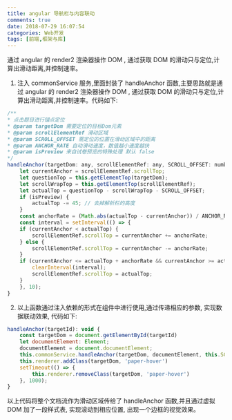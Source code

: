 ```yaml
---
title: angular 导航栏与内容联动
comments: true
date: 2018-07-29 16:07:54
categories: Web开发
tags: [前端,框架与库]
---
```


通过 angular 的 render2 渲染器操作 DOM , 通过获取 DOM 的滑动只与定位,计算出滑动距离,并控制速率。

<!--more-->

1.  注入 commonService 服务,里面封装了 handleAnchor 函数,主要思路就是通过 angular 的 render2 渲染器操作 DOM , 通过获取 DOM 的滑动只与定位,计算出滑动距离,并控制速率。代码如下:

```js
/**
* 点击题目进行锚点定位
* @param targetDom 需要定位的目标Dom元素
* @param scrollElementRef 滑动区域
* @param SCROLL_OFFSET 需定位的位置在滑动区域中的距离
* @param ANCHOR_RATE 自动滑动速度，数值越小速度越快
* @param isPreview 来自试卷预览的特殊处理 默认 false
*/
handleAnchor(targetDom: any, scrollElementRef: any, SCROLL_OFFSET: number, ANCHOR_RATE: number, isPreview = false): void {
    let currentAnchor = scrollElementRef.scrollTop;
    let questionTop = this.getElementTop(targetDom);
    let scrollWrapTop = this.getElementTop(scrollElementRef);
    let actualTop = questionTop - scrollWrapTop - SCROLL_OFFSET;
    if (isPreview) {
        actualTop -= 45; // 去掉解析栏的高度
    }
    const anchorRate = (Math.abs(actualTop - currentAnchor)) / ANCHOR_RATE;
    const interval = setInterval(() => {
    if (currentAnchor < actualTop) {
        scrollElementRef.scrollTop = currentAnchor += anchorRate;
    } else {
        scrollElementRef.scrollTop = currentAnchor -= anchorRate;
    }
    if (currentAnchor <= actualTop + anchorRate && currentAnchor >= actualTop - anchorRate) {
        clearInterval(interval);
        scrollElementRef.scrollTop = actualTop;
    }
    }, 10);
}
```

2.  以上函数通过注入依赖的形式在组件中进行使用,通过传递相应的参数, 实现数据联动效果, 代码如下:

```js
handleAnchor(targetId): void {
    const targetDom = document.getElementById(targetId)
    let documentElement: Element;
    documentElement = document.documentElement;
    this.commonService.handleAnchor(targetDom, documentElement, this.SCROLL_OFFSET, this.ANCHOR_RATE)
    this.renderer.addClass(targetDom, 'paper-hover')
    setTimeout(() => {
        this.renderer.removeClass(targetDom, 'paper-hover')
    }, 1000);
}
```

以上代码将整个文档流作为滑动区域传给了 handleAnchor 函数,并且通过虚拟 DOM 加了一段样式表, 实现滚动到相应位置, 出现一个边框的视觉效果。
